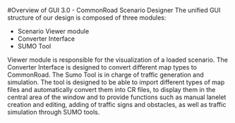 #Overview of GUI 3.0 - CommonRoad Scenario Designer
The unified GUI structure of our design is composed of three modules:
+ Scenario Viewer module
+ Converter Interface
+ SUMO Tool

Viewer module is responsible for the visualization of a loaded scenario. 
The Converter Interface is designed to convert different map types to CommonRoad. 
The Sumo Tool is in charge of traffic generation and simulation.
The tool is designed to be able to import different types of map files and automatically convert them into CR files, to display them in the central area of the window and to provide functions such as manual lanelet creation and editing, adding of traffic signs and obstacles, as well as traffic simulation
through SUMO tools.